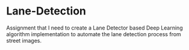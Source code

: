 # Lane-Detection
Assignment that I need to create a Lane Detector based Deep Learning algorithm implementation to automate the lane detection process from street images.
